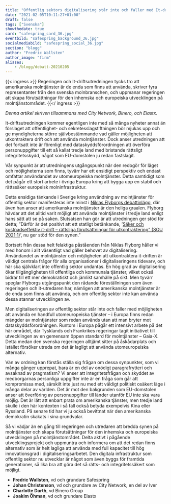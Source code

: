 ```yaml
---
title: "Offentlig sektors digitalisering står inte och faller med It-driftsutredningen"
date: "2021-02-05T10:11:27+01:00"
draft: false
tags: ["Svenska"]
showthedate: true
card: "safespring_card_36.jpg"
eventbild: "safespring_background_36.jpg"
socialmediabild: "safespring_social_36.jpg"
section: "blogg"
author: "Fredric Wallsten"
author_image: "firm"
aliases:
    - /blogg/debatt-20210205
---
```


{{< ingress >}}
Regeringen och It-driftsutredningen tycks tro att amerikanska molntjänster är de enda som finns att använda, skriver fyra representanter från den svenska molnbranschen, och uppmanar regeringen att skapa förutsättningar för den inhemska och europeiska utvecklingen på molntjänstområdet.
{{</ ingress >}}

*Denna artikel skriven tillsammans med City Network, Binero, och Elastx.*

It-driftsutredningen kommer egentligen inte med så många nyheter annat än förslaget att offentlighet- och sekretesslagstiftningen bör mjukas upp och ge myndigheterna större självbestämmande vad gäller möjligheten att utkontraktera drift och att använda molntjänster. Dock anser utredningen att det fortsatt inte är förenligt med dataskyddsförordningen att överföra personuppgifter till ett så kallat tredje land med bristande rättsligt integritetsskydd, något som EU-domstolen ju redan fastslagit.

Vår synpunkt är att utredningens utgångspunkt när den redogör för läget och möjligheterna som finns, tyvärr har ett ensidigt perspektiv och endast omfattar användandet av utomeuropeiska molntjänster. Detta samtidigt som det pågår ett stort arbete i övriga Europa kring att bygga upp en stabil och rättssäker europeisk molninfrastruktur.

Detta ensidiga tänkande i Sverige kring användning av molntjänster för offentlig sektor manifesteras inte minst i [Niklas Flyborgs debattinlägg](https://computersweden.idg.se/2.2683/1.746046/molnutredningen-lagstiftning), där även han anser att amerikanska molntjänster är den heliga graalen. Flyborg hävdar att det alltid varit möjligt att använda molntjänster i tredje land enligt hans sätt att se på saken. Slutsatsen han gör är att utredningen ger stöd för detta; ”Därför är det positivt att ett statligt betänkande, ’[Säker och kostnadseffektiv it-drift – rättsliga förutsättningar för utkontraktering” (SOU 2021:1)](https://www.regeringen.se/rattsliga-dokument/statens-offentliga-utredningar/2021/01/sou-20211/)’, nu ger stöd för den synen.”

Bortsett från dessa helt felaktiga påståenden från Niklas Flyborg håller vi med honom i allt väsentligt vad gäller behovet av digitalisering. Användandet av molntjänster och möjligheten att utkontraktera it-driften är väldigt centrala frågor för alla organisationer i digitaliseringens tidevarv, och här ska självklart inte offentlig sektor undantas. En hög grad av digitalisering ökar tillgängligheten till offentliga och kommunala tjänster, vilket också bidrar till ett mer demokratiskt och jämlikt samhälle på sikt. Men tyvärr speglar Flyborgs utgångspunkt den rådande föreställningen som även regeringen och it-utredaren har, nämligen att amerikanska molntjänster är de enda som finns att använda, och om offentlig sektor inte kan använda dessa stannar utvecklingen av.

Men digitaliseringen av offentlig sektor står inte och faller med möjligheten att använda en handfull utomeuropeiska tjänster – i Europa finns redan mängder av molntjänster som redan används utan att man bryter mot dataskyddsförordningen. Runtom i Europa pågår ett intensivt arbete på det här området, där Tysklands och Frankrikes regeringar tagit initiativet till utvecklingen av en gemensam öppen standard för molntjänster – Gaia-X. Detta medan den svenska regeringen alltjämt sitter på åskådarplats och istället försöker utreda om det är lagligt att använda utomeuropeiska alternativ.

Vän av ordning kan förstås ställa sig frågan om dessa synpunkter, som vi många gånger upprepat, bara är en del av onödigt paragrafrytteri och avsaknad av pragmatism? Vi anser att integritetsfrågan och skyddet av medborgarnas personliga uppgifter inte är en fråga som går att kompromissa med, särskilt inte just nu med ett väldigt politiskt osäkert läge i många delar av världen. Det är mot den bakgrunden som EU-domstolen anser att överföring av personuppgifter till länder utanför EU inte ska vara möjlig. Det är lätt att enbart prata om amerikanska tjänster, men tredje land skulle i den här kontexten i så fall också betyda exempelvis Kina eller Ryssland. På senare tid har vi ju också bevittnat när den amerikanska demokratin skakats i sina grundvalar.

Så vi vädjar än en gång till regeringen och utredaren att bredda synen på molntjänster och skapa förutsättningar för den inhemska och europeiska utvecklingen på molntjänstområdet. Delta aktivt i pågående utvecklingsprojekt och uppmuntra och informera om att det redan finns alternativ som är helt lagliga att använda med full kapacitet till hög innovationsgrad i digitaliseringsarbetet. Den digitala infrastruktur som offentlig sektor nu utvecklar är något som även byggs för framtida generationer, så lika bra att göra det så rätts- och integritetssäkert som möjligt.

- **Fredric Wallsten**, vd och grundare Safespring
- **Johan Christenson**, vd och grundare av City Network, en del av Iver
- **Charlotte Darth**, vd Binero Group
- **Joakim Öhman**, vd och grundare Elastx
